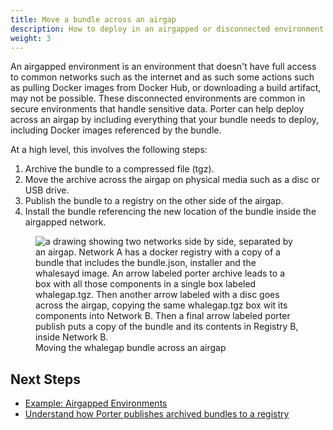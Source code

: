 ```yaml
---
title: Move a bundle across an airgap
description: How to deploy in an airgapped or disconnected environment
weight: 3
---
```


An airgapped environment is an environment that doesn't have full access to common networks such as the internet and as such some actions such as pulling Docker images from Docker Hub, or downloading a build artifact, may not be possible.
These disconnected environments are common in secure environments that handle sensitive data.
Porter can help deploy across an airgap by including everything that your bundle needs to deploy, including Docker images referenced by the bundle.

At a high level, this involves the following steps:

1. Archive the bundle to a compressed file (tgz).
2. Move the archive across the airgap on physical media such as a disc or USB drive.
3. Publish the bundle to a registry on the other side of the airgap.
4. Install the bundle referencing the new location of the bundle inside the airgapped network.

<figure>
    <img src="/administration/porter-airgap-publish.png" alt="a drawing showing two networks side by side, separated by an airgap. Network A has a docker registry with a copy of a bundle that includes the bundle.json, installer and the whalesayd image. An arrow labeled porter archive leads to a box with all those components in a single box labeled whalegap.tgz. Then another arrow labeled with a disc goes across the airgap, copying the same whalegap.tgz box wit its components into Network B. Then a final arrow labeled porter publish puts a copy of the bundle and its contents in Registry B, inside Network B."/>
    <figcaption>Moving the whalegap bundle across an airgap</figcaption>
</figure>

## Next Steps

- [Example: Airgapped Environments](/examples/airgap/)
- [Understand how Porter publishes archived bundles to a registry](/archive-bundles/)
